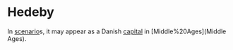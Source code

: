 # Hedeby

In [scenario](scenario)s, it may appear as a Danish [capital](capital) in [Middle%20Ages](Middle Ages).
